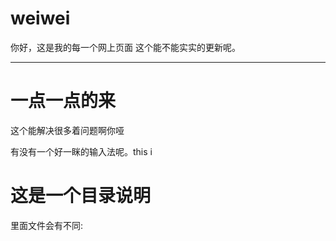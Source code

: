 # weiwei
你好，这是我的每一个网上页面
这个能不能实实的更新呢。

---
# 一点一点的来

这个能解决很多着问题啊你哑

有没有一个好一眯的输入法呢。this i

# 这是一个目录说明

里面文件会有不同:
